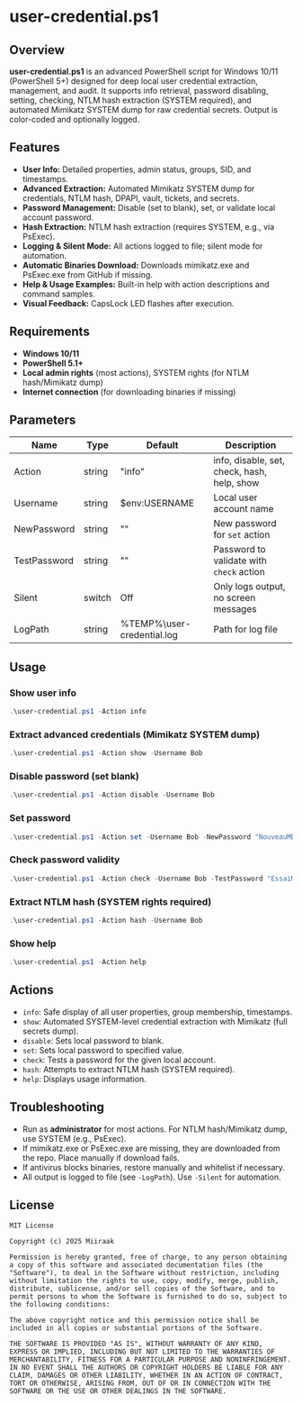 # user-credential.ps1

## Overview
**user-credential.ps1** is an advanced PowerShell script for Windows 10/11 (PowerShell 5+) designed for deep local user credential extraction, management, and audit. It supports info retrieval, password disabling, setting, checking, NTLM hash extraction (SYSTEM required), and automated Mimikatz SYSTEM dump for raw credential secrets. Output is color-coded and optionally logged.

## Features
- **User Info:** Detailed properties, admin status, groups, SID, and timestamps.
- **Advanced Extraction:** Automated Mimikatz SYSTEM dump for credentials, NTLM hash, DPAPI, vault, tickets, and secrets.
- **Password Management:** Disable (set to blank), set, or validate local account password.
- **Hash Extraction:** NTLM hash extraction (requires SYSTEM, e.g., via PsExec).
- **Logging & Silent Mode:** All actions logged to file; silent mode for automation.
- **Automatic Binaries Download:** Downloads mimikatz.exe and PsExec.exe from GitHub if missing.
- **Help & Usage Examples:** Built-in help with action descriptions and command samples.
- **Visual Feedback:** CapsLock LED flashes after execution.

## Requirements
- **Windows 10/11**
- **PowerShell 5.1+**
- **Local admin rights** (most actions), SYSTEM rights (for NTLM hash/Mimikatz dump)
- **Internet connection** (for downloading binaries if missing)

## Parameters
| Name         | Type    | Default                | Description                                              |
|--------------|---------|------------------------|----------------------------------------------------------|
| Action       | string  | "info"                 | info, disable, set, check, hash, help, show              |
| Username     | string  | $env:USERNAME          | Local user account name                                  |
| NewPassword  | string  | ""                     | New password for `set` action                            |
| TestPassword | string  | ""                     | Password to validate with `check` action                 |
| Silent       | switch  | Off                    | Only logs output, no screen messages                     |
| LogPath      | string  | %TEMP%\user-credential.log | Path for log file                                   |

## Usage

### Show user info
```powershell
.\user-credential.ps1 -Action info
```

### Extract advanced credentials (Mimikatz SYSTEM dump)
```powershell
.\user-credential.ps1 -Action show -Username Bob
```

### Disable password (set blank)
```powershell
.\user-credential.ps1 -Action disable -Username Bob
```

### Set password
```powershell
.\user-credential.ps1 -Action set -Username Bob -NewPassword "NouveauMDP2025"
```

### Check password validity
```powershell
.\user-credential.ps1 -Action check -Username Bob -TestPassword "EssaiMDP"
```

### Extract NTLM hash (SYSTEM rights required)
```powershell
.\user-credential.ps1 -Action hash -Username Bob
```

### Show help
```powershell
.\user-credential.ps1 -Action help
```

## Actions
- `info`: Safe display of all user properties, group membership, timestamps.
- `show`: Automated SYSTEM-level credential extraction with Mimikatz (full secrets dump).
- `disable`: Sets local password to blank.
- `set`: Sets local password to specified value.
- `check`: Tests a password for the given local account.
- `hash`: Attempts to extract NTLM hash (SYSTEM required).
- `help`: Displays usage information.

## Troubleshooting
- Run as **administrator** for most actions. For NTLM hash/Mimikatz dump, use SYSTEM (e.g., PsExec).
- If mimikatz.exe or PsExec.exe are missing, they are downloaded from the repo. Place manually if download fails.
- If antivirus blocks binaries, restore manually and whitelist if necessary.
- All output is logged to file (see `-LogPath`). Use `-Silent` for automation.

## License
```
MIT License

Copyright (c) 2025 Miiraak

Permission is hereby granted, free of charge, to any person obtaining a copy of this software and associated documentation files (the "Software"), to deal in the Software without restriction, including without limitation the rights to use, copy, modify, merge, publish, distribute, sublicense, and/or sell copies of the Software, and to permit persons to whom the Software is furnished to do so, subject to the following conditions:

The above copyright notice and this permission notice shall be included in all copies or substantial portions of the Software.

THE SOFTWARE IS PROVIDED "AS IS", WITHOUT WARRANTY OF ANY KIND, EXPRESS OR IMPLIED, INCLUDING BUT NOT LIMITED TO THE WARRANTIES OF MERCHANTABILITY, FITNESS FOR A PARTICULAR PURPOSE AND NONINFRINGEMENT. IN NO EVENT SHALL THE AUTHORS OR COPYRIGHT HOLDERS BE LIABLE FOR ANY CLAIM, DAMAGES OR OTHER LIABILITY, WHETHER IN AN ACTION OF CONTRACT, TORT OR OTHERWISE, ARISING FROM, OUT OF OR IN CONNECTION WITH THE SOFTWARE OR THE USE OR OTHER DEALINGS IN THE SOFTWARE.
```

